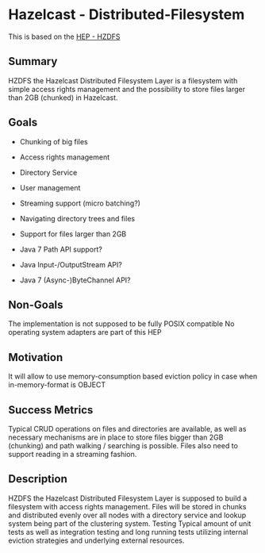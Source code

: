 # Hazelcast - Distributed-Filesystem

This is based on the [HEP - HZDFS](https://hazelcast.atlassian.net/wiki/display/COM/HEP+%23+-+Hazelcast+Distributed+File+System+Layer)

## Summary
HZDFS the Hazelcast Distributed Filesystem Layer is a filesystem with simple access rights management and the possibility to store files larger than 2GB (chunked) in Hazelcast.

## Goals
+ Chunking of big files
+ Access rights management
+ Directory Service
+ User management
+ Streaming support (micro batching?)
+ Navigating directory trees and files

+ Support for files larger than 2GB
+ Java 7 Path API support?
+ Java Input-/OutputStream API?
+ Java 7 (Async-)ByteChannel API?

## Non-Goals
The implementation is not supposed to be fully POSIX compatible
No operating system adapters are part of this HEP

## Motivation
It will allow to use memory-consumption based eviction policy in case when in-memory-format is OBJECT

## Success Metrics
Typical CRUD operations on files and directories are available, as well as necessary mechanisms are in place to store files bigger than 2GB (chunking) and path walking / searching is possible. Files also need to support reading in a streaming fashion.

## Description
HZDFS the Hazelcast Distributed Filesystem Layer is supposed to build a filesystem with access rights management. Files will be stored in chunks and distributed evenly over all nodes with a directory service and lookup system being part of the clustering system.
Testing
Typical amount of unit tests as well as integration testing and long running tests utilizing internal eviction strategies and underlying external resources.

